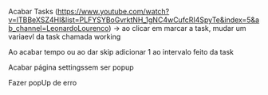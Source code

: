 Acabar Tasks (https://www.youtube.com/watch?v=lTBBeXSZ4HI&list=PLFYSYBoGvrktNH_1gNC4wCufcRI4SpyTe&index=5&ab_channel=LeonardoLourenco)
-> ao clicar em marcar a task, mudar um variaevl da task chamada working

Ao acabar tempo ou ao dar skip adicionar 1 ao intervalo feito da task

Acabar página settingssem ser popup

Fazer popUp de erro
